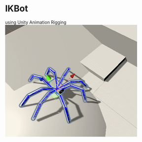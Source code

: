 # IKBot
 using Unity Animation Rigging
![img](https://github.com/StealthMarine920/IKBot/blob/master/spider.gif)
